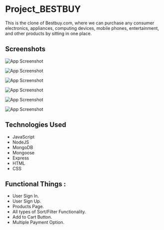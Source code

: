# Project_BESTBUY

This is the clone of Bestbuy.com, where we can purchase any consumer electronics, appliances, computing devices, mobile phones, entertainment, and other products by sitting in one place.

## Screenshots

![App Screenshot](https://miro.medium.com/max/875/1*PE-tmKnHStbeLBgpQnNMAw.png)

![App Screenshot](https://miro.medium.com/max/875/1*itTnIpCbLnDLQ6gUJm5-2g.png)

![App Screenshot](https://miro.medium.com/max/875/1*lq5J-SFCG8C38l_rZe1WYA.png)

![App Screenshot](https://miro.medium.com/max/875/1*elhSt_lTJiZskQ5SmhK8Wg.png)

![App Screenshot](https://miro.medium.com/max/875/1*oUNh_pKjC_UTPEXMNqiM9A.png)

![App Screenshot](https://miro.medium.com/max/875/1*1ZsJ-s4GWTXRq06suRQ6PA.png)

## Technologies Used

- JavaScript
- NodeJS
- MongoDB
- Mongoose
- Express
- HTML
- CSS

## Functional Things :
* User Sign In.
* User Sign Up.
* Products Page.
* All types of Sort/Filter Functionality.
* Add to Cart Button.
* Multiple Payment Option.
